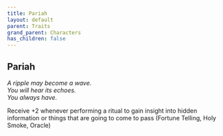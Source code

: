 ```yaml
---
title: Pariah
layout: default
parent: Traits
grand_parent: Characters
has_children: false
---
```


## Pariah

_A ripple may become a wave._  
_You will hear its echoes._  
_You always have._

Receive +2 whenever performing a ritual to gain insight into hidden information or things that are going to come to pass (Fortune Telling, Holy Smoke, Oracle)
